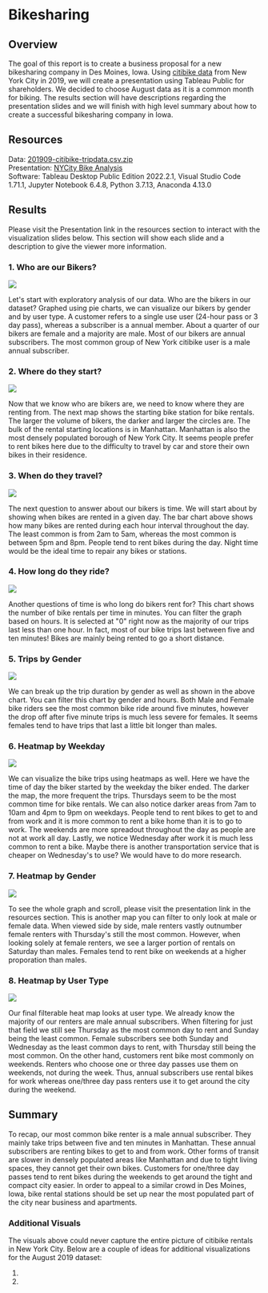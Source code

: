 # Bikesharing
## Overview
The goal of this report is to create a business proposal for a new bikesharing company in Des Moines, Iowa. Using [citibike data](https://s3.amazonaws.com/tripdata/index.html) from New York City in 2019, we will create a presentation using Tableau Public for shareholders. We decided to choose August data as it is a common month for biking. The results section will have descriptions regarding the presentation slides and we will finish with high level summary about how to create a successful bikesharing company in Iowa.

## Resources
Data: [201909-citibike-tripdata.csv.zip](https://s3.amazonaws.com/tripdata/index.html)  
Presentation: [NYCity Bike Analysis](https://public.tableau.com/app/profile/aidan.tank/viz/Module14_Challenge_16632658405360/NYCitiBikes)  
Software: Tableau Desktop Public Edition 2022.2.1, Visual Studio Code 1.71.1, Jupyter Notebook 6.4.8, Python 3.7.13, Anaconda 4.13.0

## Results
Please visit the Presentation link in the resources section to interact with the visualization slides below. This section will show each slide and a description to give the viewer more information.

### 1. Who are our Bikers?
![](Images/Who_are_our_Bikers.PNG)

Let's start with exploratory analysis of our data. Who are the bikers in our dataset? Graphed using pie charts, we can visualize our bikers by gender and by user type. A customer refers to a single use user (24-hour pass or 3 day pass), whereas a subscriber is a annual member. About a quarter of our bikers are female and a majority are male. Most of our bikers are annual subscribers. The most common group of New York citibike user is a male annual subscriber.

### 2. Where do they start?
![](Images/Where_do_they_start.PNG)

Now that we know who are bikers are, we need to know where they are renting from. The next map shows the starting bike station for bike rentals. The larger the volume of bikers, the darker and larger the circles are. The bulk of the rental starting locations is in Manhattan. Manhattan is also the most densely populated borough of New York City. It seems people prefer to rent bikes here due to the difficulty to travel by car and store their own bikes in their residence.

### 3. When do they travel?
![](Images/When_do_they_travel.PNG)

The next question to answer about our bikers is time. We will start about by showing when bikes are rented in a given day. The bar chart above shows how many bikes are rented during each hour interval throughout the day. The least common is from 2am to 5am, whereas the most common is between 5pm and 8pm. People tend to rent bikes during the day. Night time would be the ideal time to repair any bikes or stations.

### 4. How long do they ride?
![](Images/How_long_do_they_ride.PNG)

Another questions of time is who long do bikers rent for? This chart shows the number of bike rentals per time in minutes. You can filter the graph based on hours. It is selected at "0" right now as the majority of our trips last less than one hour. In fact, most of our bike trips last between five and ten minutes! Bikes are mainly being rented to go a short distance.

### 5. Trips by Gender
![](Images/Trips_by_Gender.PNG)

We can break up the trip duration by gender as well as shown in the above chart. You can filter this chart by gender and hours. Both Male and Female bike riders see the most common bike ride around five minutes, however the drop off after five minute trips is much less severe for females. It seems females tend to have trips that last a little bit longer than males.

### 6. Heatmap by Weekday
![](Images/Heatmap_by_Weekday.PNG)

We can visualize the bike trips using heatmaps as well. Here we have the time of day the biker started by the weekday the biker ended. The darker the map, the more frequent the trips. Thursdays seem to be the most common time for bike rentals. We can also notice darker areas from 7am to 10am and 4pm to 9pm on weekdays. People tend to rent bikes to get to and from work and it is more common to rent a bike home than it is to go to work. The weekends are more spreadout throughout the day as people are not at work all day. Lastly, we notice Wednesday after work it is much less common to rent a bike. Maybe there is another transportation service that is cheaper on Wednesday's to use? We would have to do more research.

### 7. Heatmap by Gender
![](Images/Heatmap_by_Gender.PNG)

To see the whole graph and scroll, please visit the presentation link in the resources section. This is another map you can filter to only look at male or female data. When viewed side by side, male renters vastly outnumber female renters with Thursday's still the most common. However, when looking solely at female renters, we see a larger portion of rentals on Saturday than males. Females tend to rent bike on weekends at a higher proporation than males.

### 8. Heatmap by User Type
![](Images/Heatmap_by_User_Type.PNG)

Our final filterable heat map looks at user type. We already know the majority of our renters are male annual subscribers. When filtering for just that field we still see Thursday as the most common day to rent and Sunday being the least common. Female subscribers see both Sunday and Wednesday as the least common days to rent, with Thursday still being the most common. On the other hand, customers rent bike most commonly on weekends. Renters who choose one or three day passes use them on weekends, not during the week. Thus, annual subscribers use rental bikes for work whereas one/three day pass renters use it to get around the city during the weekend.

## Summary
To recap, our most common bike renter is a male annual subscriber. They mainly take trips between five and ten minutes in Manhattan. These annual subscribers are renting bikes to get to and from work. Other forms of transit are slower in densely populated areas like Manhattan and due to tight living spaces, they cannot get their own bikes. Customers for one/three day passes tend to rent bikes during the weekends to get around the tight and compact city easier. In order to appeal to a similar crowd in Des Moines, Iowa, bike rental stations should be set up near the most populated part of the city near business and apartments.

### Additional Visuals
The visuals above could never capture the entire picture of citibike rentals in New York City. Below are a couple of ideas for additional visualizations for the August 2019 dataset:

1. 
2. 